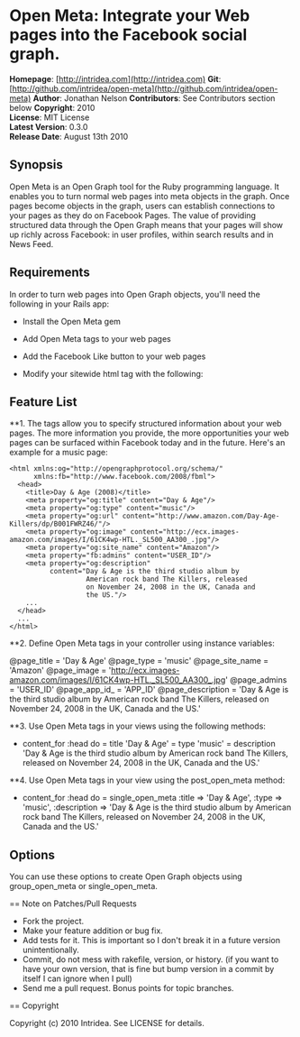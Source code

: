Open Meta: Integrate your Web pages into the Facebook social graph.
====================================

**Homepage**:     [http://intridea.com](http://intridea.com)
**Git**:          [http://github.com/intridea/open-meta](http://github.com/intridea/open-meta)
**Author**:       Jonathan Nelson
**Contributors**: See Contributors section below
**Copyright**:    2010    
**License**:      MIT License    
**Latest Version**: 0.3.0   
**Release Date**: August 13th 2010

Synopsis
--------

Open Meta is an Open Graph tool for the Ruby programming language. It enables you to turn normal web pages into meta objects in the graph. Once pages become objects in the graph, users can establish connections to your pages as they do on Facebook Pages. The value of providing structured data through the Open Graph means that your pages will show up richly across Facebook: in user profiles, within search results and in News Feed.

Requirements
------------

In order to turn web pages into Open Graph objects, you'll need the following in your Rails app:

- Install the Open Meta gem
- Add Open Meta tags to your web pages
- Add the Facebook Like button to your web pages
- Modify your sitewide html tag with the following:

    <html xmlns:og="http://opengraphprotocol.org/schema/"
          xmlns:fb="http://www.facebook.com/2008/fbml">

Feature List
------------

**1. The tags allow you to specify structured information about your web pages. The more information you provide, the more opportunities your web pages can be surfaced within Facebook today and in the future. Here's an example for a music page:

    <html xmlns:og="http://opengraphprotocol.org/schema/"
          xmlns:fb="http://www.facebook.com/2008/fbml">
      <head>
        <title>Day & Age (2008)</title>
        <meta property="og:title" content="Day & Age"/>
        <meta property="og:type" content="music"/>
        <meta property="og:url" content="http://www.amazon.com/Day-Age-Killers/dp/B001FWRZ46/"/>
        <meta property="og:image" content="http://ecx.images-amazon.com/images/I/61CK4wp-HTL._SL500_AA300_.jpg"/>
        <meta property="og:site_name" content="Amazon"/>
        <meta property="fb:admins" content="USER_ID"/>
        <meta property="og:description"
              content="Day & Age is the third studio album by
                       American rock band The Killers, released
                       on November 24, 2008 in the UK, Canada and
                       the US."/>
        ...
      </head>
      ...
    </html>
  
**2. Define Open Meta tags in your controller using instance variables:

  @page_title        = 'Day & Age'
  @page_type         = 'music'
  @page_site_name    = 'Amazon'
  @page_image        = 'http://ecx.images-amazon.com/images/I/61CK4wp-HTL._SL500_AA300_.jpg'
  @page_admins       = 'USER_ID'
  @page_app_id_      = 'APP_ID'
  @page_description  = 'Day & Age is the third studio album by American rock band The Killers, released on November 24, 2008 in the UK, Canada and the US.'
  
**3. Use Open Meta tags in your views using the following methods:

 - content_for :head do
   = title 'Day & Age'
   = type 'music'
   = description 'Day & Age is the third studio album by American rock band The Killers, released on November 24, 2008 in the UK, Canada and the US.'
 
**4. Use Open Meta tags in your view using the post_open_meta method:

  - content_for :head do
    = single_open_meta :title => 'Day & Age', :type => 'music', :description => 'Day & Age is the third studio album by American rock band The Killers, released on November 24, 2008 in the UK, Canada and the US.'
    
Options
-------

You can use these options to create Open Graph objects using group_open_meta or single_open_meta.

== Note on Patches/Pull Requests
 
* Fork the project.
* Make your feature addition or bug fix.
* Add tests for it. This is important so I don't break it in a
  future version unintentionally.
* Commit, do not mess with rakefile, version, or history.
  (if you want to have your own version, that is fine but bump version in a commit by itself I can ignore when I pull)
* Send me a pull request. Bonus points for topic branches.

== Copyright

Copyright (c) 2010 Intridea. See LICENSE for details.
